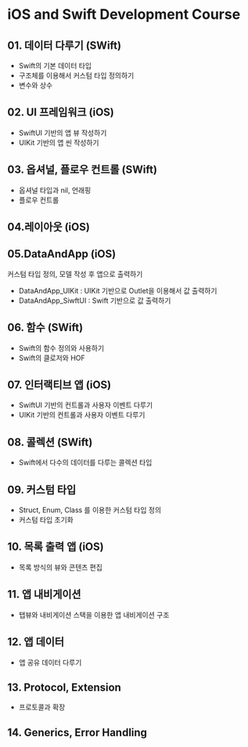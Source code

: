# iOS and Swift Development Course

## 01. 데이터 다루기 (SWift)

- Swift의 기본 데이터 타입
- 구조체를 이용해서 커스텀 타입 정의하기
- 변수와 상수

## 02. UI 프레임워크 (iOS)

- SwiftUI 기반의 앱 뷰 작성하기
- UIKit 기반의 앱 씬 작성하기

## 03. 옵셔널, 플로우 컨트롤 (SWift)

- 옵셔널 타입과 nil, 언래핑
- 플로우 컨트롤

## 04.레이아웃 (iOS)


## 05.DataAndApp (iOS)
커스텀 타입 정의, 모델 작성 후 앱으로 출력하기

- DataAndApp_UIKit : UIKit 기반으로 Outlet을 이용해서 값 출력하기
- DataAndApp_SiwftUI : Swift 기반으로 값 출력하기

## 06. 함수 (SWift)

- Swift의 함수 정의와 사용하기
- Swift의 클로저와 HOF

## 07. 인터랙티브 앱 (iOS)

- SwiftUI 기반의 컨트롤과 사용자 이벤트 다루기
- UIKit 기반의 컨트롤과 사용자 이벤트 다루기

## 08. 콜렉션 (SWift)

- Swift에서 다수의 데이터를 다루는 콜렉션 타입

## 09. 커스텀 타입

- Struct, Enum, Class 를 이용한 커스텀 타입 정의
- 커스텀 타입 초기화

## 10. 목록 출력 앱 (iOS)

- 목록 방식의 뷰와 콘텐츠 편집


## 11. 앱 내비게이션

- 탭뷰와 내비게이션 스택을 이용한 앱 내비게이션 구조

## 12. 앱 데이터

- 앱 공유 데이터 다루기

## 13. Protocol, Extension

- 프로토콜과 확장

## 14. Generics, Error Handling


